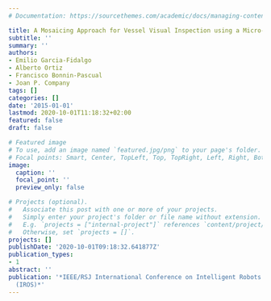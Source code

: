 ```yaml
---
# Documentation: https://sourcethemes.com/academic/docs/managing-content/

title: A Mosaicing Approach for Vessel Visual Inspection using a Micro-Aerial Vehicle
subtitle: ''
summary: ''
authors:
- Emilio Garcia-Fidalgo
- Alberto Ortiz
- Francisco Bonnin-Pascual
- Joan P. Company
tags: []
categories: []
date: '2015-01-01'
lastmod: 2020-10-01T11:18:32+02:00
featured: false
draft: false

# Featured image
# To use, add an image named `featured.jpg/png` to your page's folder.
# Focal points: Smart, Center, TopLeft, Top, TopRight, Left, Right, BottomLeft, Bottom, BottomRight.
image:
  caption: ''
  focal_point: ''
  preview_only: false

# Projects (optional).
#   Associate this post with one or more of your projects.
#   Simply enter your project's folder or file name without extension.
#   E.g. `projects = ["internal-project"]` references `content/project/deep-learning/index.md`.
#   Otherwise, set `projects = []`.
projects: []
publishDate: '2020-10-01T09:18:32.641877Z'
publication_types:
- 1
abstract: ''
publication: '*IEEE/RSJ International Conference on Intelligent Robots and Systems
  (IROS)*'
---
```

